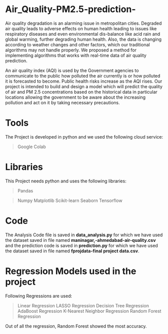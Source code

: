 # Air_Quality-PM2.5-prediction-
Air quality degradation is an alarming issue in metropolitan cities. Degraded air quality leads to adverse effects on human health leading to issues like respiratory diseases and even environmental dis-balance like acid rain and global warming, further degrading human health. Also, the data is changing according to weather changes and other factors, which our traditional algorithms may not handle properly. We proposed a method for implementing algorithms that works with real-time data of air quality prediction.

An air quality index (AQI) is used by the Government agencies to communicate to the public how polluted the air currently is or how polluted it is forecasted to become. Public health risks increase as the AQI rises. Our project is intended to build and design a model which will predict the quality of air and PM 2.5 concentrations based on the historical data in particular locations allowing the government to be aware about the increasing pollution and act on it by taking necessary precautions.

# Tools
The Project is developed in python and we used the following cloud service:
> Google Colab

# Libraries

This Project needs python and uses the following libraries:
> Pandas

> Numpy
> Matplotlib
> Scikit-learn
> Seaborn
> Tensorflow

# Code
The Analysis Code file is saved in **data_analysis.py** for which we have used the dataset saved in file named **maninagar,-ahmedabad-air-quality.csv** and the prediction code is saved in **prediction.py** for which we have used the dataset saved in file named **fprojdata-final project data.csv**.

# Regression Models used in the project

Following Regressions are used:
> Linear Regression
> LASSO Regression
> Decision Tree Regression
> AdaBoost Regression
> K-Nearest Neighbor Regression
> Random Forest Regression

Out of all the regression, Random Forest showed the most accuracy.
